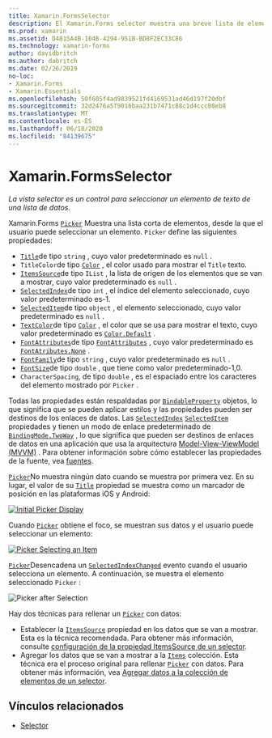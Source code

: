 ```yaml
---
title: Xamarin.FormsSelector
description: El Xamarin.Forms selector muestra una breve lista de elementos, desde la que el usuario puede seleccionar un elemento. En este artículo se explica cómo usar la clase selector para seleccionar un elemento de texto de una lista de datos.
ms.prod: xamarin
ms.assetid: D4815A4B-104B-4294-951B-BD8F2EC33C86
ms.technology: xamarin-forms
author: davidbritch
ms.author: dabritch
ms.date: 02/26/2019
no-loc:
- Xamarin.Forms
- Xamarin.Essentials
ms.openlocfilehash: 50f605f4ad9839521fd4169531ad46d197f20dbf
ms.sourcegitcommit: 32d2476a5f9016baa231b7471c88c1d4ccc08eb8
ms.translationtype: MT
ms.contentlocale: es-ES
ms.lasthandoff: 06/18/2020
ms.locfileid: "84139675"
---
```

# <a name="xamarinforms-picker"></a>Xamarin.FormsSelector

_La vista selector es un control para seleccionar un elemento de texto de una lista de datos._

Xamarin.Forms [`Picker`](xref:Xamarin.Forms.Picker) Muestra una lista corta de elementos, desde la que el usuario puede seleccionar un elemento. `Picker` define las siguientes propiedades:

- [`Title`](xref:Xamarin.Forms.Picker.Title)de tipo `string` , cuyo valor predeterminado es `null` .
- `TitleColor`de tipo [`Color`](xref:Xamarin.Forms.Color) , el color usado para mostrar el `Title` texto.
- [`ItemsSource`](xref:Xamarin.Forms.Picker.ItemsSource)de tipo `IList` , la lista de origen de los elementos que se van a mostrar, cuyo valor predeterminado es `null` .
- [`SelectedIndex`](xref:Xamarin.Forms.Picker.SelectedIndex)de tipo `int` , el índice del elemento seleccionado, cuyo valor predeterminado es-1.
- [`SelectedItem`](xref:Xamarin.Forms.Picker.SelectedItem)de tipo `object` , el elemento seleccionado, cuyo valor predeterminado es `null` .
- [`TextColor`](xref:Xamarin.Forms.Picker.TextColor)de tipo [`Color`](xref:Xamarin.Forms.Color) , el color que se usa para mostrar el texto, cuyo valor predeterminado es [`Color.Default`](xref:Xamarin.Forms.Color.Default) .
- [`FontAttributes`](xref:Xamarin.Forms.Picker.FontAttributes)de tipo [`FontAttributes`](xref:Xamarin.Forms.FontAttributes) , cuyo valor predeterminado es [`FontAtributes.None`](xref:Xamarin.Forms.FontAttributes.None) .
- [`FontFamily`](xref:Xamarin.Forms.Picker.FontFamily)de tipo `string` , cuyo valor predeterminado es `null` .
- [`FontSize`](xref:Xamarin.Forms.Picker.FontSize)de tipo `double` , que tiene como valor predeterminado-1,0.
- `CharacterSpacing`, de tipo `double` , es el espaciado entre los caracteres del elemento mostrado por `Picker` .

Todas las propiedades están respaldadas por [`BindableProperty`](xref:Xamarin.Forms.BindableProperty) objetos, lo que significa que se pueden aplicar estilos y las propiedades pueden ser destinos de los enlaces de datos. Las [`SelectedIndex`](xref:Xamarin.Forms.Picker.SelectedIndex) [`SelectedItem`](xref:Xamarin.Forms.Picker.SelectedItem) propiedades y tienen un modo de enlace predeterminado de [`BindingMode.TwoWay`](xref:Xamarin.Forms.BindingMode.TwoWay) , lo que significa que pueden ser destinos de enlaces de datos en una aplicación que usa la arquitectura [Model-View-ViewModel (MVVM)](~/xamarin-forms/enterprise-application-patterns/mvvm.md) . Para obtener información sobre cómo establecer las propiedades de la fuente, vea [fuentes](~/xamarin-forms/user-interface/text/fonts.md).

[`Picker`](xref:Xamarin.Forms.Picker)No muestra ningún dato cuando se muestra por primera vez. En su lugar, el valor de su [`Title`](xref:Xamarin.Forms.Picker.Title) propiedad se muestra como un marcador de posición en las plataformas iOS y Android:

[![](images/picker-initial.png "Initial Picker Display")](images/picker-initial-large.png#lightbox "Initial Picker Display")

Cuando [`Picker`](xref:Xamarin.Forms.Picker) obtiene el foco, se muestran sus datos y el usuario puede seleccionar un elemento:

[![](images/picker-selection.png "Picker Selecting an Item")](images/picker-selection-large.png#lightbox "Picker Selecting an Item")

[`Picker`](xref:Xamarin.Forms.Picker)Desencadena un [`SelectedIndexChanged`](xref:Xamarin.Forms.Picker.SelectedIndexChanged) evento cuando el usuario selecciona un elemento. A continuación, se muestra el elemento seleccionado `Picker` :

![](images/picker-after-selection.png "Picker after Selection")

Hay dos técnicas para rellenar un [`Picker`](xref:Xamarin.Forms.Picker) con datos:

- Establecer la [`ItemsSource`](xref:Xamarin.Forms.Picker.ItemsSource) propiedad en los datos que se van a mostrar. Esta es la técnica recomendada. Para obtener más información, consulte [configuración de la propiedad ItemsSource de un selector](populating-itemssource.md).
- Agregar los datos que se van a mostrar a la [`Items`](xref:Xamarin.Forms.Picker.Items) colección. Esta técnica era el proceso original para rellenar [`Picker`](xref:Xamarin.Forms.Picker) con datos. Para obtener más información, vea [Agregar datos a la colección de elementos de un selector](populating-items.md).

## <a name="related-links"></a>Vínculos relacionados

- [Selector](xref:Xamarin.Forms.Picker)
